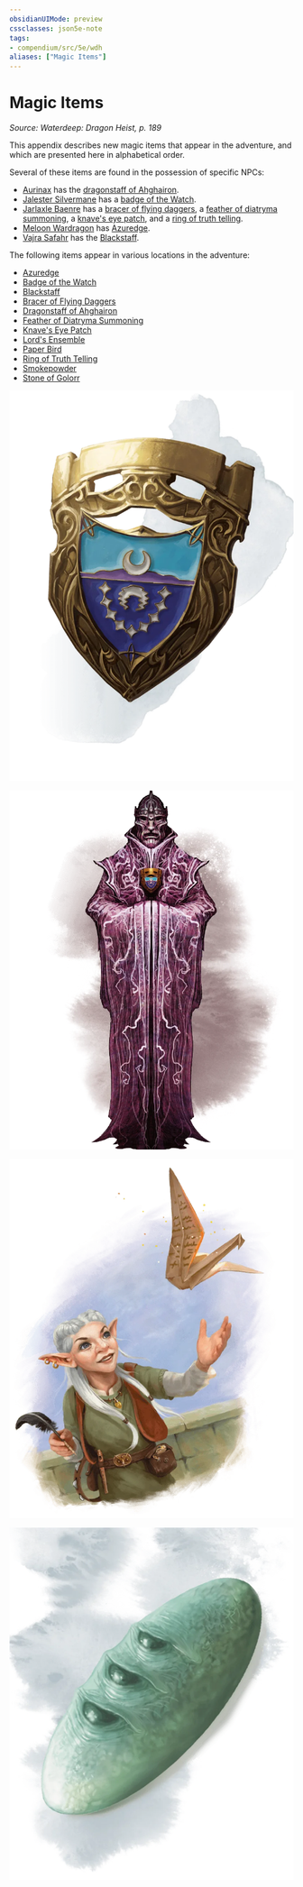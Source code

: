 ```yaml
---
obsidianUIMode: preview
cssclasses: json5e-note
tags:
- compendium/src/5e/wdh
aliases: ["Magic Items"]
---
```

# Magic Items
*Source: Waterdeep: Dragon Heist, p. 189* 

This appendix describes new magic items that appear in the adventure, and which are presented here in alphabetical order.

Several of these items are found in the possession of specific NPCs:

- [Aurinax](Mechanics/bestiary/npc/aurinax-wdh.md) has the [dragonstaff of Ahghairon](Mechanics/items/dragonstaff-of-ahghairon-wdh.md).  
- [Jalester Silvermane](Mechanics/bestiary/npc/jalester-silvermane-wdh.md) has a [badge of the Watch](Mechanics/items/badge-of-the-watch-wdh.md).  
- [Jarlaxle Baenre](Mechanics/bestiary/npc/jarlaxle-baenre-wdh.md) has a [bracer of flying daggers](Mechanics/items/bracer-of-flying-daggers-wdh.md), a [feather of diatryma summoning](Mechanics/items/feather-of-diatryma-summoning-wdh.md), a [knave's eye patch](Mechanics/items/knaves-eye-patch-wdh.md), and a [ring of truth telling](Mechanics/items/ring-of-truth-telling-wdh.md).  
- [Meloon Wardragon](Mechanics/bestiary/npc/meloon-wardragon-wdh.md) has [Azuredge](Mechanics/items/azuredge-wdh.md).  
- [Vajra Safahr](Mechanics/bestiary/npc/vajra-safahr-wdh.md) has the [Blackstaff](Mechanics/items/blackstaff-wdh.md).  

The following items appear in various locations in the adventure:

- [Azuredge](Mechanics/items/azuredge-wdh.md)  
- [Badge of the Watch](Mechanics/items/badge-of-the-watch-wdh.md)  
- [Blackstaff](Mechanics/items/blackstaff-wdh.md)  
- [Bracer of Flying Daggers](Mechanics/items/bracer-of-flying-daggers-wdh.md)  
- [Dragonstaff of Ahghairon](Mechanics/items/dragonstaff-of-ahghairon-wdh.md)  
- [Feather of Diatryma Summoning](Mechanics/items/feather-of-diatryma-summoning-wdh.md)  
- [Knave's Eye Patch](Mechanics/items/knaves-eye-patch-wdh.md)  
- [Lord's Ensemble](Mechanics/items/lords-ensemble-wdh.md)  
- [Paper Bird](Mechanics/items/paper-bird-wdh.md)  
- [Ring of Truth Telling](Mechanics/items/ring-of-truth-telling-wdh.md)  
- [Smokepowder](Mechanics/items/smokepowder-wdh.md)  
- [Stone of Golorr](Mechanics/items/stone-of-golorr-wdh.md)  

![Badge of the Watch](https://raw.githubusercontent.com/5etools-mirror-3/5etools-img/main/adventure/WDH/Badge.webp#center)

![Lord's Ensemble](https://raw.githubusercontent.com/5etools-mirror-3/5etools-img/main/adventure/WDH/Lord%27s-Ensemble.webp#center)

![Paper Bird](https://raw.githubusercontent.com/5etools-mirror-3/5etools-img/main/adventure/WDH/Paper-Bird.webp#center)

![The Stone of Golorr](https://raw.githubusercontent.com/5etools-mirror-3/5etools-img/main/adventure/WDH/Stone-of-Golorr.webp#center)